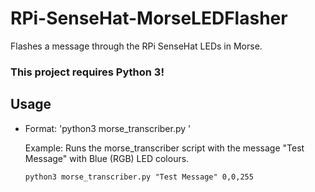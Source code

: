 # RPi-SenseHat-MorseLEDFlasher
Flashes a message through the RPi SenseHat LEDs in Morse.

### This project requires Python 3!

## Usage
- Format: 'python3 morse_transcriber.py <message> <color>'
  
  Example: Runs the morse_transcriber script with the message "Test Message" with Blue (RGB) LED colours.
  ```
  python3 morse_transcriber.py "Test Message" 0,0,255
  ```
